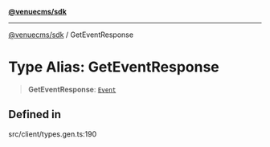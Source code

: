 [**@venuecms/sdk**](../README.md)

***

[@venuecms/sdk](../README.md) / GetEventResponse

# Type Alias: GetEventResponse

> **GetEventResponse**: [`Event`](Event.md)

## Defined in

src/client/types.gen.ts:190
